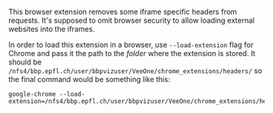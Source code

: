 This browser extension removes some iframe specific headers from requests.
It's supposed to omit browser security to allow loading external websites into the iframes.

In order to load this extension in a browser, use `--load-extension` flag for Chrome
and pass it the path to the *folder* where the extension is stored.
It should be `/nfs4/bbp.epfl.ch/user/bbpvizuser/VeeOne/chrome_extensions/headers/`
so the final command would be something like this:

```
google-chrome --load-extension=/nfs4/bbp.epfl.ch/user/bbpvizuser/VeeOne/chrome_extensions/headers/
```
